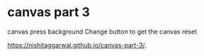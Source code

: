 # canvas part 3
canvas 
press background Change button to get the canvas reset

https://nishitaggarwal.github.io/canvas-part-3/.

